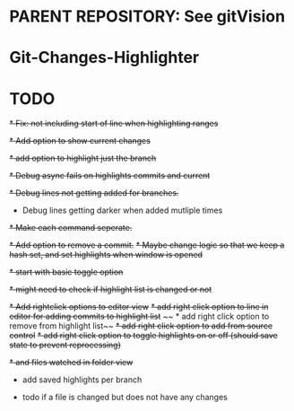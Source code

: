 # PARENT REPOSITORY: See gitVision

# Git-Changes-Highlighter

# TODO
~~* Fix: not including start of line when highlighting ranges~~

~~* Add option to show current changes~~

~~* add option to highlight just the branch~~

~~* Debug async fails on highlights commits and current~~

~~* Debug lines not getting added for branches.~~

* Debug lines getting darker when added mutliple times

~~* Make each command seperate.~~

~~* Add option to remove a commit.~~
    ~~* Maybe change logic so that we keep a hash set, and set highlights when window is opened~~

~~* start with basic toggle option~~

~~* might need to check if highlight list is changed or not~~

~~* Add rightclick options to editor view~~
    ~~* add right click option to line in editor for adding commits to highlight list~~
   ~~ * add right click option to remove from highlight list~~
    ~~* add right click option to add from source control~~
   ~~* add right click option to toggle highlights on or off (should save state to prevent reprocessing)~~

~~* and files watched in folder view~~

* add saved highlights per branch

* todo if a file is changed but does not have any changes

